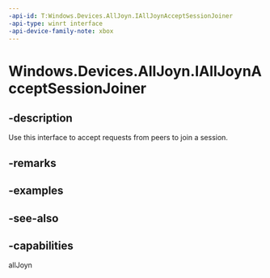 ```yaml
---
-api-id: T:Windows.Devices.AllJoyn.IAllJoynAcceptSessionJoiner
-api-type: winrt interface
-api-device-family-note: xbox
---
```


<!-- Interface syntax.
public interface IAllJoynAcceptSessionJoiner : 
-->

# Windows.Devices.AllJoyn.IAllJoynAcceptSessionJoiner

## -description
Use this interface to accept requests from peers to join a session.

## -remarks

## -examples

## -see-also


## -capabilities
allJoyn
